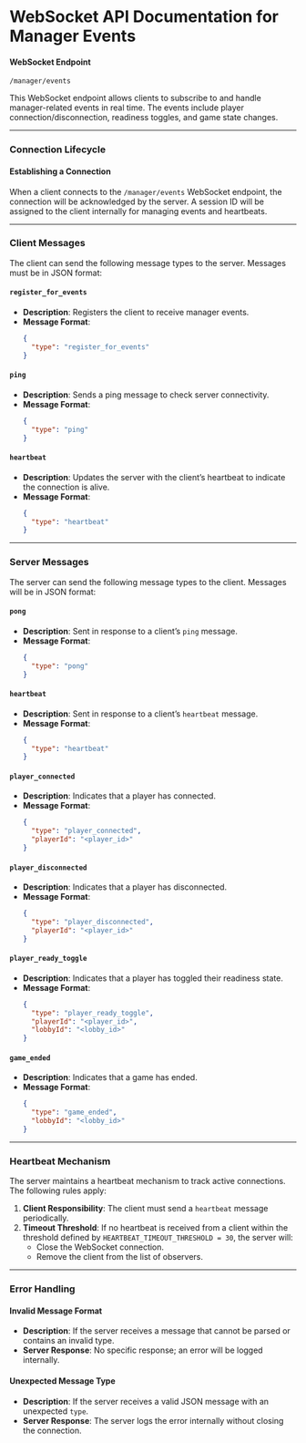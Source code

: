 # WebSocket API Documentation for Manager Events

#### WebSocket Endpoint
`/manager/events`

This WebSocket endpoint allows clients to subscribe to and handle manager-related events in real time. The events include player connection/disconnection, readiness toggles, and game state changes.

---

### Connection Lifecycle

#### Establishing a Connection
When a client connects to the `/manager/events` WebSocket endpoint, the connection will be acknowledged by the server. A session ID will be assigned to the client internally for managing events and heartbeats.

---

### Client Messages
The client can send the following message types to the server. Messages must be in JSON format:

#### `register_for_events`
- **Description**: Registers the client to receive manager events.
- **Message Format**:
  ```json
  {
    "type": "register_for_events"
  }
  ```

#### `ping`
- **Description**: Sends a ping message to check server connectivity.
- **Message Format**:
  ```json
  {
    "type": "ping"
  }
  ```

#### `heartbeat`
- **Description**: Updates the server with the client’s heartbeat to indicate the connection is alive.
- **Message Format**:
  ```json
  {
    "type": "heartbeat"
  }
  ```

---

### Server Messages
The server can send the following message types to the client. Messages will be in JSON format:

#### `pong`
- **Description**: Sent in response to a client’s `ping` message.
- **Message Format**:
  ```json
  {
    "type": "pong"
  }
  ```

#### `heartbeat`
- **Description**: Sent in response to a client’s `heartbeat` message.
- **Message Format**:
  ```json
  {
    "type": "heartbeat"
  }
  ```

#### `player_connected`
- **Description**: Indicates that a player has connected.
- **Message Format**:
  ```json
  {
    "type": "player_connected",
    "playerId": "<player_id>"
  }
  ```

#### `player_disconnected`
- **Description**: Indicates that a player has disconnected.
- **Message Format**:
  ```json
  {
    "type": "player_disconnected",
    "playerId": "<player_id>"
  }
  ```

#### `player_ready_toggle`
- **Description**: Indicates that a player has toggled their readiness state.
- **Message Format**:
  ```json
  {
    "type": "player_ready_toggle",
    "playerId": "<player_id>",
    "lobbyId": "<lobby_id>"
  }
  ```

#### `game_ended`
- **Description**: Indicates that a game has ended.
- **Message Format**:
  ```json
  {
    "type": "game_ended",
    "lobbyId": "<lobby_id>"
  }
  ```

---

### Heartbeat Mechanism
The server maintains a heartbeat mechanism to track active connections. The following rules apply:

1. **Client Responsibility**: The client must send a `heartbeat` message periodically.
2. **Timeout Threshold**: If no heartbeat is received from a client within the threshold defined by `HEARTBEAT_TIMEOUT_THRESHOLD = 30`, the server will:
    - Close the WebSocket connection.
    - Remove the client from the list of observers.

---

### Error Handling

#### Invalid Message Format
- **Description**: If the server receives a message that cannot be parsed or contains an invalid type.
- **Server Response**: No specific response; an error will be logged internally.

#### Unexpected Message Type
- **Description**: If the server receives a valid JSON message with an unexpected `type`.
- **Server Response**: The server logs the error internally without closing the connection.


